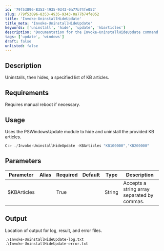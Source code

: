 ```yaml
---
id: '79f53096-8353-4935-9343-0a77b74fe052'
slug: /79f53096-8353-4935-9343-0a77b74fe052
title: 'Invoke-UninstallHideUpdate'
title_meta: 'Invoke-UninstallHideUpdate'
keywords: ['uninstall', 'hide', 'update', 'kbarticles']
description: 'Documentation for the Invoke-UninstallHideUpdate command to uninstall and hide specified KB articles using the PSWindowsUpdate module.'
tags: ['update', 'windows']
draft: false
unlisted: false
---
```


## Description
Uninstalls, then hides, a specified list of KB articles.

## Requirements
Requires manual reboot if necessary.

## Usage
Uses the PSWindowsUpdate module to hide and uninstall the provided KB articles.

```powershell
C:> ./Invoke-UninstallHideUpdate -KBArticles "KB100000","KB200000"
```

## Parameters
| Parameter       | Alias | Required | Default | Type   | Description                               |
|-----------------|-------|----------|---------|--------|-------------------------------------------|
| $KBArticles     |       | True     |         | String | Accepts a string array separated by commas.|

## Output
Location of output for log, result, and error files.

```
.\Invoke-UninstallHideUpdate-log.txt
.\Invoke-UninstallHideUpdate-error.txt
```

